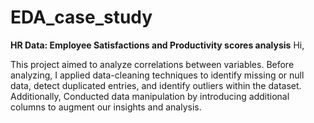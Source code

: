 # EDA_case_study

**HR Data: Employee Satisfactions and Productivity scores analysis**
Hi,

This project aimed to analyze correlations between variables. 
Before analyzing, I applied data-cleaning techniques to identify missing or null data, detect duplicated entries, and identify outliers within the dataset. Additionally, Conducted data manipulation by introducing additional columns to augment our insights and analysis.
